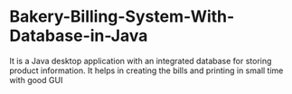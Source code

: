 # Bakery-Billing-System-With-Database-in-Java
It is a Java desktop application with an integrated database for storing product information. It helps in creating the bills and printing in small time with good GUI
